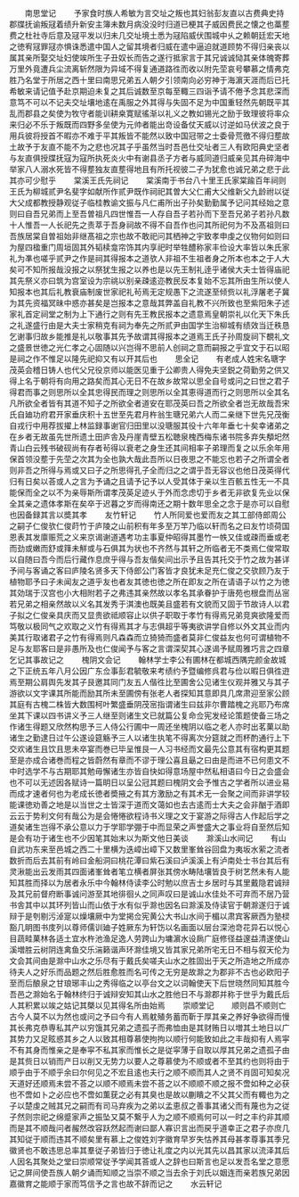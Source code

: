 <!-- { "loadSidebar": true } -->
　　南思堂记
　　予家食时族人希敏为言交址之叛也其妇翁彭友直以古费典史持郡牒抚谕叛冦着绩升新安主簿未数月病没没时归道已梗其子威因费民之懐之也藁塟费之杜社寺后意及冦平发以归未几交址境土悉为冦陷威伏围城中乆之赖朝廷宏天地之徳宥冦罪冦亦惧诛悉遣中国人之留其境者归威在遣中逼迫就道顾势不得归亲丧以属其亲所娶交址妇使竢所生子丑奴长而告之遂行抵家言于其兄诚诚恸其亲体魄寄葬万里外竟遭兵尘流离斩然限为异域不得复通道路徃而收以附先茔哀号攀慕之情弗克胜乃名堂于所居之西十里曰南思兄弟五人朝夕引领南向必穷神于海濵天涯而后已托希敏来请记值予赴京期迫未复之其后诚数至京每至輙三四诣予请不倦予念其悲深而意笃不可以不记夫交址壤地逺在禹服之外其得与失固不足为中国重轻然先朝既平其乱而郡县之矣使为牧守者能训耕桒寛赋徭渐以礼义之教如锡光之励于致理彼将率众来归必不乐于叛既而四野多垒使为元帅者能出竒设备仗天威以讨逆如马伏波之良于用兵彼将授首不暇亦不难于平其叛皆不能然以致中国冠带之士委骨荒徼不得归塟故土故予于友直不能不为之悲也况其子乎虽然当时吾邑仕交址者三人有欧阳典史坚者与友直俱授牒抚寇为寇所执死炎火中有谢县丞子方者与威同道归威亲见其舟碎海中举家八人溺水死皆不得塟独友直塟得地且有所托视彼二子为犹愈也诚兄弟之悲于此其亦可少慰乎
　　棠溪王氏先祠记
　　棠溪南于书台八十里王氏家棠踰百年祠则王氏为柳城贰尹名斐字如献所作贰尹既作祠祀其曽大父仁甫大父维新父九龄祔以従大父成都教授静观従子临桂教谕文振与凡仁甫所出子孙矣勤勤属予记问其经始之意则曰自吾兄弟而上至吾曽祖凡四世惟吾一人存自吾子若孙而下至吾兄弟子若孙凡数十人惟吾一人长祀先之责萃于吾身祠故不得不自吾作也问其所祀何为不及髙祖则曰吾族居棠自曽祖始非继髙祖之宗也故不敢祀问其栖神之宇致孝申虔之仪物何如则曰为屋四楹重门周垣固其外韬椟龛帘饰其内享祀时举牲醴称家丰俭设大率皆以朱氏家礼为凖也嗟乎贰尹之作是祠其得报本之道欤人非祖不生祖者身之所本也本之于人大矣可不知所报哉没报之以祭犹生报之以养也是以先王制礼逹乎诸侯大夫士皆得庙祀其先祭义亦曰筑为宫室设为宗祧以别亲疎逺迩教民反本复始不忘其所由生所以使人知报本也其后礼教衰庙制废世家祀礼茍焉无定规愚下之流遂至倾赀以礼浮屠老子冀为其先资福冥昧中惑亦甚矣是岂报本之意哉其弊盖自礼教不兴所致也至紫阳朱子述家礼首定祠堂之制为上下通行之则有先王教民报本之遗意焉皇朝崇礼以化天下朱氏之礼遂盛行由是大夫士家稍克有祠为奉先之所贰尹由国学生治柳城有绩效当迁秩恳乞谢事归故乡能推是礼以敬事其先予故谓其得报本之道焉王氏子孙周旋祠下覩礼文之盛景世徳之光仁孝之心固随以兴岂得不思前人创祠之意而嗣报之乎宜文于石以昭是祠之作不惟足以隆先祀抑又有以开其后也
　　思全记
　　有老成人姓宋名瑭字茂英会稽日铸人也代父兄役京师以能医见重于公卿贵人得免夫坚鋭之荷勤劳之供又得上名于朝将有向用之路矣而其心无日不在故乡故常以思全自号或问之曰世之君子得君而事之则思所以全其忠得民而理之则思所以全其恵得道而行之则思所以全其名凡所欲全者皆有其道不知子之所欲全者道安在耶茂英曰吾之所欲全者岂无故哉吾宋氏自廸功府君开家垂庆积十五世至先君月杵翁生瑭兄弟六人而二亲继下世先兄茂衡自戎行中用荐拔擢上林监録事谢官归田里以没瑭服其役十六年年垂七十矣幸诸弟之在乡者无故虽先世所遗土田庐舎及丹崖青壁五松聴泉槐西梅东诸书院多弃失頺圯然青山白云残书破砚尚有存者茍得以衰老之身生还其间相率子弟理而复之以乐余年用保首领没塟于先茔之次其为全也孰大哉此吾所以日夜思之不能忘也若子之所谓全者则非吾之所得与焉或又曰子之所思得孔子全而归之之谓乎吾无容议也他日茂英得代归有日矣以荅或人之言为予诵之且请予记予以人受其体于亲以生百骸五性无一不具能保而全之以不为亲辱斯所谓孝茂英足迹乆于外而念虑切于乡者无非欲复先业以保全其亲之遗体孝斯在矣卒于迟暮之岁而得南还之期十数年思全之念于是亦可以自慰也因备録其言以奬其孝
　　友竹轩记
　　竹人所同爱也爱而友之其工部侍郎周公之嗣子仁俊欤仁俊莳竹于庐陵之山前积有年多至万竿乃临以轩而名之曰友竹顷荷国恩表其发廪赈荒之义来京谒谢道遇考功主事夏仲昭得其墨竹一帙又佳或疎而垂或老而劲或嫩而舒或箨未觧或与石俱其为状也不齐然与其轩之所临者无不类焉仁俊常取以自随曰吾今而后行藏作息庶乎得与吾友偕矣间出示予且告其托交于竹之故为甚详予间与客诵之客曰庐陵名贤多天下侍郎公门客皆才良犹未足充仁俊之交欤顾乃友于植物耶予曰子未闻友之道乎友也者友其徳也徳之所在即友之所在请语子以竹之为徳其効瑞于汉宫也小大相附若子之弗违其亲然故以孝名其承眷护于唐苑也根盘而丛宻若兄弟之相亲然故以义名其发秀于淇澳也既美且盛若有文貌而又固于节故诗人以君子拟之仁俊亲具庆而又显贵欲祗顺容止以供子职取于孝竹有得焉兄弟竞爽欲隆爱而笃敬以极同气之欢取之义竹有得焉其才与志俱超乎等夷欲讲学自修以外文其业而内美其行取诸君子之竹有得焉则凡森森而立猗猗而盛者莫非仁俊益友也何可谓植物不足与友耶客曰是非愚所及也仁俊闻予与客之言谓深契其心遂谒予赋周雅巧言之四章乞记其事故记之
　　槐阴文会记
　　翰林学士李公有圃林在都城西隅完颜金故城之下正统五年八月公因广东佥事彭君毓敬来考绩约予暨编修呉君与俭以暇日俱徃逰焉至期公肩舆先发其子艮邀其同门友五人偕徃比至圃舍公见诸生仪观并雅又与其子游欲以文字课其所能而励其所未至圃傍有张老人者探知其意即具几席肃迎至家公顾其庭有古槐二株皆大数围柯叶繁盛垂阴茂宻指谓诸生曰兹非尔曹踏槐之兆耶乃布席坐其下课以四书讲义予三人继至则诸生文已就篇公复命佥宪发经论策题使备三场之作诸生得题又欣然构思予三人侍公行圃中一周还坐槐阴以临之老人亦时出茗菓以助诸生之勤逮日过午公遂设筵觞予三人以诸生执笔不得离次分筵就之而杯酌通行上下交欢诸生且饮且思未卒宴而巻已毕呈惟艮一人习书经而文最先公意其有宿构更其题至是亦成合诸巻而程之皆蔚然有章而不谬于理公喜且朂之曰由是而进不已何患文不中时选学不与古期耶其勉毋懈诸生亦皆自快如得意场屋中然私相语曰今日之会盛会也不可以无述因各赋诗一篇眀日以呈公冠其题曰槐阴文会予惟古之学者所以进业易而成才速者何也为老成长徳者奬掖之有其方激励之有其术无一会聚之间而非讲学较能课徳劝善之地是以当世之士皆深于道而文蔼如也去古逺而士大夫之会非酗于酒即云云于势利文何有哉公为是会惓惓欲程诗书义理之文于宴游之际得古人作起后学之道矣诸生岂得不承公意以力于学耶学弸于中而显荣之声誉盛大之事业将自至然后知是会有功于诸生也不少因笔其始末以为斯文他日美谈
　　滁溪山水间记
　　有山自武功东来至邑城之西二十里横为迭嶂出嶂下又数里峯耸谷回盘为夷坂水萦之流者数折而后去其前有岭曰金船洞曰桃花潭曰紫石溪曰泸溪溪上有泸南处士书台其后有灵湫能出云发雨其四面诸峯耸者笔立横者屏张其傍水畴陆壤皆良于树艺然未有人能知其胜而择以为居者永乐中今翰林侍读李公时勉以庶吉士乡居时与其里戴隐君诚辩及其兄前督府断事诚问游至其地徘徊乆之同声叹曰是诚山水佳处不可弃而不居乃营书舎其中以其环列皆山而山依于水有似乎滁也因名曰滁溪及侍读官于朝滁遂归于诚辩于是刳剔污淖寔以燥壤厥中为堂掲佥宪黄公大书山水间于楣以肃宾客厥西为塾棂豁几眀图书庋列以尊师儒训廸子姓厥东为轩饬以名画面以层台深池竒花异石以悦心目蔬畦菓林各适土宜水杵池渔足逸人劳跨山为墉濵水设扄广庭修径益邃益清遂使山溪増胜云树阴连禽鱼交乐湍籁谐声环滁佳境又皆其家兄弟所宅无日不相与叙天伦为文会其间由是滁中山水之乐尽有于戴氏矣嗟夫山水之胜固出于天之所造地之所成亦待夫人之好乐而品题之然后胜愈胜而名可传之无穷是故滁之为郡非不古也必欧阳子至而后酿泉之甘琅琊丰山之秀得临之以亭台文之以词翰使天下后世晓然同知其胜今吾邑之滁始名于翰林终归于诚辩安知其山水之胜他日不与滁郡并称于世乎为戴氏后人其积累以竢之姑记其槩以见其得名所由始焉
　　崇顺堂记
　　顺则昌不顺则亡古今人莫不以为然也或问之予曰今有人焉躭殖务蓄而靳于厚其亲之养好争欲得而慢其长弗克恭専私其产以穷饿其兄弟之遗孤子而弗恤由是其财贿日以増其土地日以广其势力又足眩惑其乡之人以致其相尊慕使拘拘以顺行何能致如此之丰哉抑有人焉寜不有其身而惟亲之是奉寜不私其家而惟长之是従寜薄于自取以厚其兄弟之遗孤子由是其赀日以销而产日以削又无势力以要人之尊慕使为不顺或者不至其约也则将由于顺乎由于不顺乎余曰尔何见之不宏且逺也夫行之顺不顺而其人之贤不肖固可知矣况天道好还顺焉未尝不荅之以顺不顺焉未尝不荅之以不顺顺不顺之报不啻如种之必获也不啻如卜之必应也不啻如薫莸之必有其臭也是故以蒯瞶之不父其父而有輙也为之子以楚虔之贼其兄之嗣而有司马弃疾为之弟以孟恵叔之善事其诸父而有蔑也为之従子然则宗祀之绵蹙家声之振坠又莫不繋乎人为之顺不顺焉何可以一时之丰约非其顺而是其不顺哉问者赧然改容跃然起而谢曰鄙人寡识言出而戻乎道幸正之君子亦庶几其知従于顺而违其不顺矣里有慕上之俊姓刘字徽育早岁失怙养其母甚孝尊事其季兄徽贤也不敢违思总率其羣従子弟皆归于徳让礼度之内以光其先以昌其家以流泽其后人因名其聚处之堂曰崇顺常従予学闻其荅或人之辞也曰斯言也足以发吾名堂之意愿记之屏间使吾族人朝夕诵而知顺之当崇不顺之当去余于刘氏以姻连而亲若族兄弟因嘉徽育之能顺于家而笃信予之言也故不辞而记之
　　水云轩记
